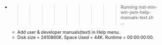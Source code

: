 * >>>>>>>>> Running inst-min-win-jwm-help-manuals-text.sh ...
  * Add user & developer manuals(text) in Help menu.
  * Disk size = 2410860K. Space Used = 44K. Runtime = 00:00:00:00.
